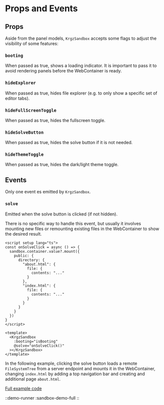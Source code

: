 # Props and Events


## Props

Aside from the panel models, `KrgzSandbox` accepts some flags to adjust the visibility of some features:

### `booting`

When passed as true, shows a loading indicator. It is important to pass it to avoid rendering panels before the WebContainer is ready.

### `hideExplorer`

When passed as true, hides file explorer (e.g. to only show a specific set of editor tabs).

### `hideFullScreenToggle`

When passed as true, hides the fullscreen toggle.

### `hideSolveButton`

When passed as true, hides the solve button if it is not needed.

### `hideThemeToggle`

When passed as true, hides the dark/light theme toggle.

## Events

Only one event es emitted by `KrgzSandbox`.

### `solve`

Emitted when the solve button is clicked (if not hidden).

There is no specific way to handle this event, but usually it involves mounting new files or remounting existing 
files in the WebContainer to show the desired result.

```vue
<script setup lang="ts">
const onSolveClick = async () => {
  sandbox.container.value?.mount({
    public: {
      directory: {
        "about.html": {
          file: {
            contents: "..."
          }
        },
        "index.html": {
          file: {
            contents: "..."
          }
        }
      }
    }
  })
}
</script>

<template>
  <KrgzSandbox
    :booting="isBooting"
    @solve="onSolveClick()"
  ></KrgzSandbox>
</template>
```

In the following example, clicking the solve button loads a remote `FileSystemTree` from a server endpoint and 
mounts it in the WebContainer, changing `index.html` by adding a top navigation bar and creating and additional page 
`about.html`.

[Full example code](https://github.com/frontendat/karagoz/blob/main/apps/docs/components/content/sandbox/demo/SandboxDemoFull.vue)

::demo-runner
:sandbox-demo-full
::